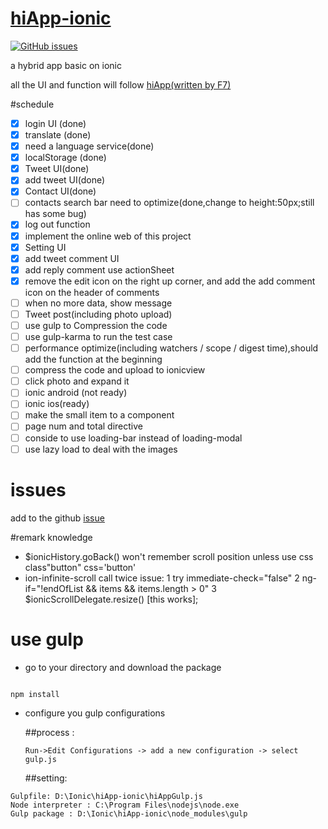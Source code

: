 # [hiApp-ionic](http://jackey-sparrow.github.io/)

[![GitHub issues](https://img.shields.io/github/issues/Jackey-Sparrow/hiApp-ionic.svg?style=flat-square)](https://github.com/Jackey-Sparrow/hiApp-ionic/issues)

a hybrid app basic on ionic

all the UI and function will follow [hiApp(written by F7)](http://hi.dearb.me/)

#schedule

- [x] login UI (done)
- [x] translate (done)
- [x] need a language service(done)
- [x] localStorage (done)
- [x] Tweet UI(done)
- [x] add tweet UI(done)
- [x] Contact UI(done)
- [ ] contacts search bar need to optimize(done,change to height:50px;still has some bug)
- [x] log out function
- [x] implement the online web of this project
- [x] Setting UI
- [x] add tweet comment UI
- [x] add reply comment use actionSheet
- [x] remove the edit icon on the right up corner, and add the add comment icon on the header of comments
- [ ] when no more data, show message 
- [ ] Tweet post(including photo upload)
- [ ] use gulp to Compression the code
- [ ] use gulp-karma to run the test case
- [ ] performance optimize(including watchers / scope / digest time),should add the function at the beginning
- [ ] compress the code and upload to ionicview
- [ ] click photo and expand it
- [ ] ionic android (not ready)
- [ ] ionic ios(ready)
- [ ] make the small item to a component
- [ ] page num and total directive
- [ ] conside to use loading-bar instead of loading-modal
- [ ] use lazy load to deal with the images

# issues

add to the github [issue](https://github.com/Jackey-Sparrow/hiApp-ionic/issues)

#remark knowledge
- $ionicHistory.goBack() won't remember scroll position unless use css class"button" css='button'
- ion-infinite-scroll call twice issue: 1 try immediate-check="false" 2 ng-if="!endOfList && items && items.length > 0" 
  3 $ionicScrollDelegate.resize() [this works];

# use gulp
- go to your directory and download the package

```

npm install

```

- configure you gulp configurations

  ##process :

  ```
  Run->Edit Configurations -> add a new configuration -> select gulp.js
  ```


  ##setting:


 ```
 Gulpfile: D:\Ionic\hiApp-ionic\hiAppGulp.js
 Node interpreter : C:\Program Files\nodejs\node.exe
 Gulp package : D:\Ionic\hiApp-ionic\node_modules\gulp
 ```
